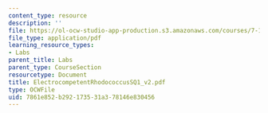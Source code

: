 ```yaml
---
content_type: resource
description: ''
file: https://ol-ocw-studio-app-production.s3.amazonaws.com/courses/7-13-experimental-microbial-genetics-fall-2003/7861e852b292173531a378146e830456_ElectrocompetentRhodococcusSQ1_v2.pdf
file_type: application/pdf
learning_resource_types:
- Labs
parent_title: Labs
parent_type: CourseSection
resourcetype: Document
title: ElectrocompetentRhodococcusSQ1_v2.pdf
type: OCWFile
uid: 7861e852-b292-1735-31a3-78146e830456
---
```

